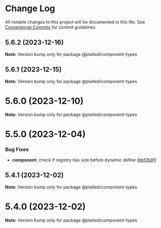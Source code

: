 # Change Log

All notable changes to this project will be documented in this file.
See [Conventional Commits](https://conventionalcommits.org) for commit guidelines.

## 5.6.2 (2023-12-16)

**Note:** Version bump only for package @plaited/component-types





## 5.6.1 (2023-12-15)

**Note:** Version bump only for package @plaited/component-types





# 5.6.0 (2023-12-10)

**Note:** Version bump only for package @plaited/component-types





# 5.5.0 (2023-12-04)


### Bug Fixes

* **component:** check if registry has size before dynamic define ([bb51b91](https://github.com/plaited/plaited/commit/bb51b912622aa843afa0313004876d7ba656d4ce))





## 5.4.1 (2023-12-02)

**Note:** Version bump only for package @plaited/component-types





# 5.4.0 (2023-12-02)

**Note:** Version bump only for package @plaited/component-types

